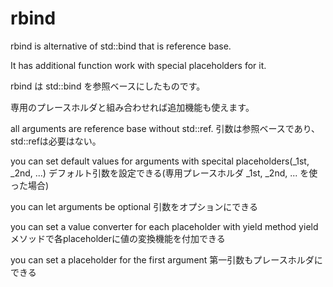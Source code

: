 rbind
=====

rbind is alternative of std::bind that is reference base.

It has additional function work with special placeholders for it.

rbind は std::bind を参照ベースにしたものです。

専用のプレースホルダと組み合わせれば追加機能も使えます。


  all arguments are reference base without std::ref.
  引数は参照ベースであり、std::refは必要はない。

  you can set default values for arguments with specital placeholders(_1st, _2nd, ...)
  デフォルト引数を設定できる(専用プレースホルダ _1st, _2nd, ... を使った場合)

  you can let arguments be optional
  引数をオプションにできる

  you can set a value converter for each placeholder with yield method
  yield メソッドで各placeholderに値の変換機能を付加できる

  you can set a placeholder for the first argument
  第一引数もプレースホルダにできる

